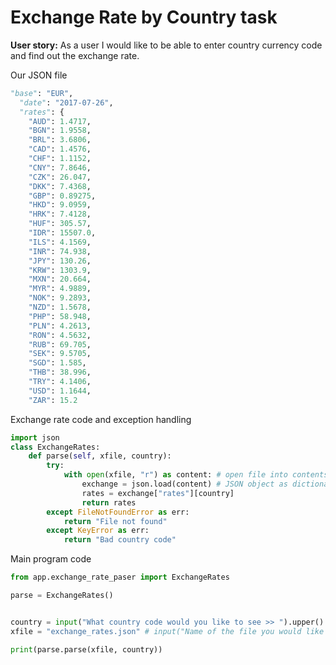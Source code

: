 # Exchange Rate by Country task
**User story:** 
As a user I would like to be able to enter country currency code and find out the exchange rate.

Our JSON file
```python
"base": "EUR",
  "date": "2017-07-26",
  "rates": {
	"AUD": 1.4717,
	"BGN": 1.9558,
	"BRL": 3.6806,
	"CAD": 1.4576,
	"CHF": 1.1152,
	"CNY": 7.8646,
	"CZK": 26.047,
	"DKK": 7.4368,
	"GBP": 0.89275,
	"HKD": 9.0959,
	"HRK": 7.4128,
	"HUF": 305.57,
	"IDR": 15507.0,
	"ILS": 4.1569,
	"INR": 74.938,
	"JPY": 130.26,
	"KRW": 1303.9,
	"MXN": 20.664,
	"MYR": 4.9889,
	"NOK": 9.2893,
	"NZD": 1.5678,
	"PHP": 58.948,
	"PLN": 4.2613,
	"RON": 4.5632,
	"RUB": 69.705,
	"SEK": 9.5705,
	"SGD": 1.585,
	"THB": 38.996,
	"TRY": 4.1406,
	"USD": 1.1644,
	"ZAR": 15.2
```
Exchange rate code and exception handling
```python
import json
class ExchangeRates:
    def parse(self, xfile, country):
        try:
            with open(xfile, "r") as content: # open file into contents variable
                exchange = json.load(content) # JSON object as dictionary
                rates = exchange["rates"][country]
                return rates
        except FileNotFoundError as err:
            return "File not found"
        except KeyError as err:
            return "Bad country code"
```
Main program code
```python
from app.exchange_rate_paser import ExchangeRates

parse = ExchangeRates()


country = input("What country code would you like to see >> ").upper()
xfile = "exchange_rates.json" # input("Name of the file you would like to open? >> ")

print(parse.parse(xfile, country))
```